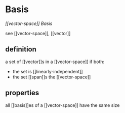# Basis

_[[vector-space]] Basis_

see [[vector-space]], [[vector]]

## definition

a set of [[vector]]s in a [[vector-space]] if both:

- the set is [[linearly-independent]]
- the set [[span]]s the [[vector-space]]

## properties

all [[basis]]es of a [[vector-space]] have the same size
